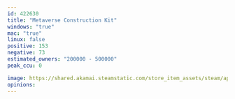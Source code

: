 ```yaml
---
id: 422630
title: "Metaverse Construction Kit"
windows: "true"
mac: "true"
linux: false
positive: 153
negative: 73
estimated_owners: "200000 - 500000"
peak_ccu: 0

image: https://shared.akamai.steamstatic.com/store_item_assets/steam/apps/422630/header.jpg?t=1455822340
opinions:
---
```


